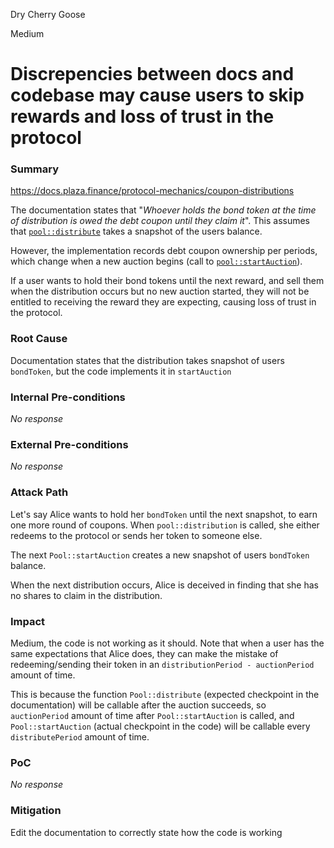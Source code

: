 Dry Cherry Goose

Medium

# Discrepencies between docs and codebase may cause users to skip rewards and loss of trust in the protocol

### Summary

https://docs.plaza.finance/protocol-mechanics/coupon-distributions

The documentation states that "_Whoever holds the bond token at the time of distribution is owed the debt coupon until they claim it_". This assumes that [`pool::distribute`](https://github.com/sherlock-audit/2024-12-plaza-finance/blob/main/plaza-evm/src/Pool.sol#L589) takes a snapshot of the users balance.

However, the implementation records debt coupon ownership per periods, which change when a new auction begins (call to [`pool::startAuction`](https://github.com/sherlock-audit/2024-12-plaza-finance/blob/main/plaza-evm/src/Pool.sol#L567)).

If a user wants to hold their bond tokens until the next reward, and sell them when the distribution occurs but no new auction started, they will not be entitled to receiving the reward they are expecting, causing loss of trust in the protocol.

### Root Cause

Documentation states that the distribution takes snapshot of users `bondToken`, but the code implements it in `startAuction`

### Internal Pre-conditions

_No response_

### External Pre-conditions

_No response_

### Attack Path

Let's say Alice wants to hold her `bondToken` until the next snapshot, to earn one more round of coupons. When `pool::distribution` is called, she either redeems to the protocol or sends her token to someone else.

The next `Pool::startAuction` creates a new snapshot of users `bondToken` balance.

When the next distribution occurs, Alice is deceived in finding that she has no shares to claim in the distribution.

### Impact

Medium, the code is not working as it should. Note that when a user has the same expectations that Alice does, they can make the mistake of redeeming/sending their token in an `distributionPeriod - auctionPeriod` amount of time.

This is because the function `Pool::distribute` (expected checkpoint in the documentation) will be callable after the auction succeeds, so `auctionPeriod` amount of time after `Pool::startAuction` is called, and `Pool::startAuction` (actual checkpoint in the code) will be callable every `distributePeriod` amount of time.

### PoC

_No response_

### Mitigation

Edit the documentation to correctly state how the code is working